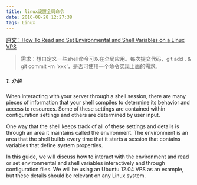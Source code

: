 ```yaml
---
title: linux设置全局命令
date: 2016-08-28 12:27:38
tags: Linux
---
```

[原文：How To Read and Set Environmental and Shell Variables on a Linux VPS](https://www.digitalocean.com/community/tutorials/how-to-read-and-set-environmental-and-shell-variables-on-a-linux-vps)

> 需求：想自定义一些shell命令可以在全局应用。每次提交代码，git add . & git commit -m 'xxx'，是否可使用一个命令实现上面的需求。

##### 1. 介绍

When interacting with your server through a shell session, there are many pieces of information that your shell compiles to determine its behavior and access to resources. Some of these settings are contained within configuration settings and others are determined by user input.

One way that the shell keeps track of all of these settings and details is through an area it maintains called the environment. The environment is an area that the shell builds every time that it starts a session that contains variables that define system properties.

In this guide, we will discuss how to interact with the environment and read or set environmental and shell variables interactively and through configuration files. We will be using an Ubuntu 12.04 VPS as an example, but these details should be relevant on any Linux system.










